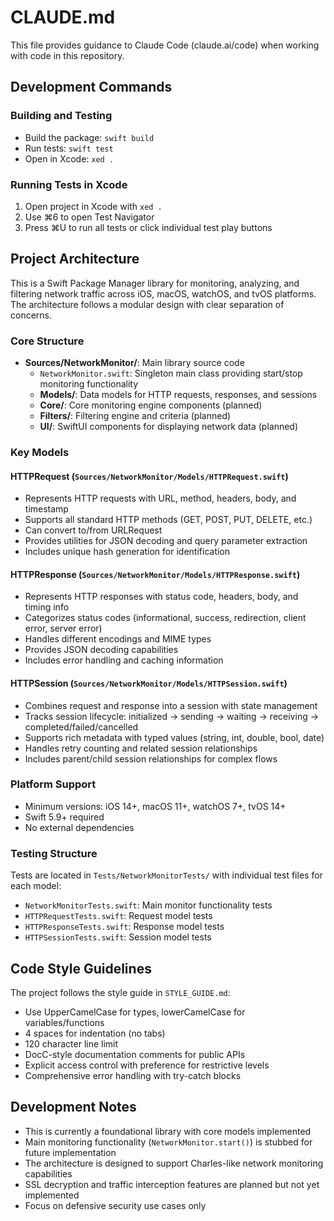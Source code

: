 # CLAUDE.md

This file provides guidance to Claude Code (claude.ai/code) when working with code in this repository.

## Development Commands

### Building and Testing
- Build the package: `swift build`
- Run tests: `swift test`
- Open in Xcode: `xed .`

### Running Tests in Xcode
1. Open project in Xcode with `xed .`
2. Use ⌘6 to open Test Navigator
3. Press ⌘U to run all tests or click individual test play buttons

## Project Architecture

This is a Swift Package Manager library for monitoring, analyzing, and filtering network traffic across iOS, macOS, watchOS, and tvOS platforms. The architecture follows a modular design with clear separation of concerns.

### Core Structure
- **Sources/NetworkMonitor/**: Main library source code
  - `NetworkMonitor.swift`: Singleton main class providing start/stop monitoring functionality
  - **Models/**: Data models for HTTP requests, responses, and sessions
  - **Core/**: Core monitoring engine components (planned)
  - **Filters/**: Filtering engine and criteria (planned)
  - **UI/**: SwiftUI components for displaying network data (planned)

### Key Models

#### HTTPRequest (`Sources/NetworkMonitor/Models/HTTPRequest.swift`)
- Represents HTTP requests with URL, method, headers, body, and timestamp
- Supports all standard HTTP methods (GET, POST, PUT, DELETE, etc.)
- Can convert to/from URLRequest
- Provides utilities for JSON decoding and query parameter extraction
- Includes unique hash generation for identification

#### HTTPResponse (`Sources/NetworkMonitor/Models/HTTPResponse.swift`)
- Represents HTTP responses with status code, headers, body, and timing info
- Categorizes status codes (informational, success, redirection, client error, server error)
- Handles different encodings and MIME types
- Provides JSON decoding capabilities
- Includes error handling and caching information

#### HTTPSession (`Sources/NetworkMonitor/Models/HTTPSession.swift`)
- Combines request and response into a session with state management
- Tracks session lifecycle: initialized → sending → waiting → receiving → completed/failed/cancelled
- Supports rich metadata with typed values (string, int, double, bool, date)
- Handles retry counting and related session relationships
- Includes parent/child session relationships for complex flows

### Platform Support
- Minimum versions: iOS 14+, macOS 11+, watchOS 7+, tvOS 14+
- Swift 5.9+ required
- No external dependencies

### Testing Structure
Tests are located in `Tests/NetworkMonitorTests/` with individual test files for each model:
- `NetworkMonitorTests.swift`: Main monitor functionality tests
- `HTTPRequestTests.swift`: Request model tests
- `HTTPResponseTests.swift`: Response model tests  
- `HTTPSessionTests.swift`: Session model tests

## Code Style Guidelines

The project follows the style guide in `STYLE_GUIDE.md`:
- Use UpperCamelCase for types, lowerCamelCase for variables/functions
- 4 spaces for indentation (no tabs)
- 120 character line limit
- DocC-style documentation comments for public APIs
- Explicit access control with preference for restrictive levels
- Comprehensive error handling with try-catch blocks

## Development Notes

- This is currently a foundational library with core models implemented
- Main monitoring functionality (`NetworkMonitor.start()`) is stubbed for future implementation
- The architecture is designed to support Charles-like network monitoring capabilities
- SSL decryption and traffic interception features are planned but not yet implemented
- Focus on defensive security use cases only